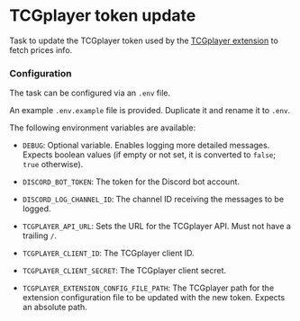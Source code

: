 # TCGplayer token update

Task to update the TCGplayer token used by the [TCGplayer extension](TCGplayer-mw-extension) to fetch prices info.

### Configuration

The task can be configured via an `.env` file.

An example `.env.example` file is provided. Duplicate it and rename it to `.env`.

The following environment variables are available:

* `DEBUG`: Optional variable. Enables logging more detailed messages. Expects
boolean values (if empty or not set, it is converted to `false`; `true` otherwise).

* `DISCORD_BOT_TOKEN`: The token for the Discord bot account.

* `DISCORD_LOG_CHANNEL_ID`: The channel ID receiving the messages to be logged.

* `TCGPLAYER_API_URL`: Sets the URL for the TCGplayer API. Must not have a trailing `/`.

* `TCGPLAYER_CLIENT_ID`: The TCGplayer client ID.

* `TCGPLAYER_CLIENT_SECRET`: The TCGplayer client secret.

* `TCGPLAYER_EXTENSION_CONFIG_FILE_PATH`: The TCGplayer path for the extension configuration file to be updated with the new token. Expects an absolute path.
